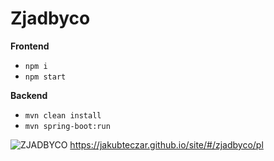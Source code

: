 # Zjadbyco

**Frontend**
- `npm i`
- `npm start`

**Backend**
- `mvn clean install`
- `mvn spring-boot:run`


![ZJADBYCO](https://github.com/JakubTeczar/Zjadbyco/assets/106376926/49decfe5-b1b0-4976-a444-9c1783d194bf)
https://jakubteczar.github.io/site/#/zjadbyco/pl
